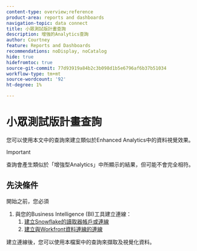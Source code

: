 ```yaml
---
content-type: overview;reference
product-area: reports and dashboards
navigation-topic: data connect
title: 小眾測試版計畫查詢
description: 增強的Analytics查詢
author: Courtney
feature: Reports and Dashboards
recommendations: noDisplay, noCatalog
hide: true
hidefromtoc: true
source-git-commit: 77d93919a84b2c3b098d1b5e6796af6b37b51034
workflow-type: tm+mt
source-wordcount: '92'
ht-degree: 1%

---
```



# 小眾測試版計畫查詢

您可以使用本文中的查詢來建立類似於Enhanced Analytics中的資料視覺效果。

>[!IMPORTANT]
>
>查詢會產生類似於「增強型Analytics」中所顯示的結果，但可能不會完全相符。


## 先決條件

開始之前，您必須

1. 與您的Business Intelligence (BI)工具建立連線：
   1. [建立Snowflake的讀取器帳戶或連線](/help/quicksilver/reports-and-dashboards/data-lake/create-a-reader-account.md)
   1. [建立與Workfront資料連線的連線](/help/quicksilver/reports-and-dashboards/data-lake/share-data-externally.md)

建立連線後，您可以使用本檔案中的查詢來擷取及視覺化資料。
